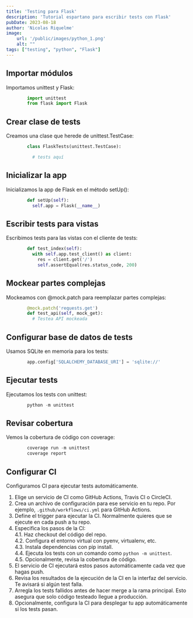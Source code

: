 ```yaml
---
title: 'Testing para Flask'
description: 'Tutorial espartano para escribir tests con Flask'
pubDate: 2023-08-18
author: 'Nicolas Riquelme'
image: 
    url: '/public/images/python_1.png'
    alt: ""
tags: ["testing", "python", "Flask"]
---
```


## Importar módulos
Importamos unittest y Flask:
```python
        import unittest
        from flask import Flask
```
## Crear clase de tests
Creamos una clase que herede de unittest.TestCase:

```python
        class FlaskTests(unittest.TestCase):

          # tests aquí
```

## Inicializar la app
Inicializamos la app de Flask en el método setUp():

```python
        def setUp(self):
          self.app = Flask(__name__)
```

## Escribir tests para vistas
Escribimos tests para las vistas con el cliente de tests:

```python
        def test_index(self):
          with self.app.test_client() as client:  
            res = client.get('/')
            self.assertEqual(res.status_code, 200)
```

## Mockear partes complejas
Mockeamos con @mock.patch para reemplazar partes complejas:

```python
        @mock.patch('requests.get')
        def test_api(self, mock_get):
          # Testea API mockeada
```

## Configurar base de datos de tests
Usamos SQLite en memoria para los tests:

```python
        app.config['SQLALCHEMY_DATABASE_URI'] = 'sqlite://'
```

## Ejecutar tests
Ejecutamos los tests con unittest:

```python
        python -m unittest
```

## Revisar cobertura
Vemos la cobertura de código con coverage:

```python
        coverage run -m unittest
        coverage report
```

## Configurar CI
Configuramos CI para ejecutar tests automáticamente.

1. Elige un servicio de CI como GitHub Actions, Travis CI o CircleCI.
2. Crea un archivo de configuración para ese servicio en tu repo. Por ejemplo, `.github/workflows/ci.yml` para GitHub Actions.
3. Define el trigger para ejecutar la CI. Normalmente quieres que se ejecute en cada push a tu repo.
4. Especifica los pasos de la CI:  
4.1. Haz checkout del código del repo.  
4.2. Configura el entorno virtual con pyenv, virtualenv, etc.  
4.3. Instala dependencias con pip install.  
4.4. Ejecuta los tests con un comando como `python -m unittest`.  
4.5. Opcionalmente, revisa la cobertura de código.
5. El servicio de CI ejecutará estos pasos automáticamente cada vez que hagas push.
6. Revisa los resultados de la ejecución de la CI en la interfaz del servicio. Te avisará si algún test falla.
7. Arregla los tests fallidos antes de hacer merge a la rama principal. Esto asegura que solo código testeado llegue a producción.
8. Opcionalmente, configura la CI para desplegar tu app automáticamente si los tests pasan.
